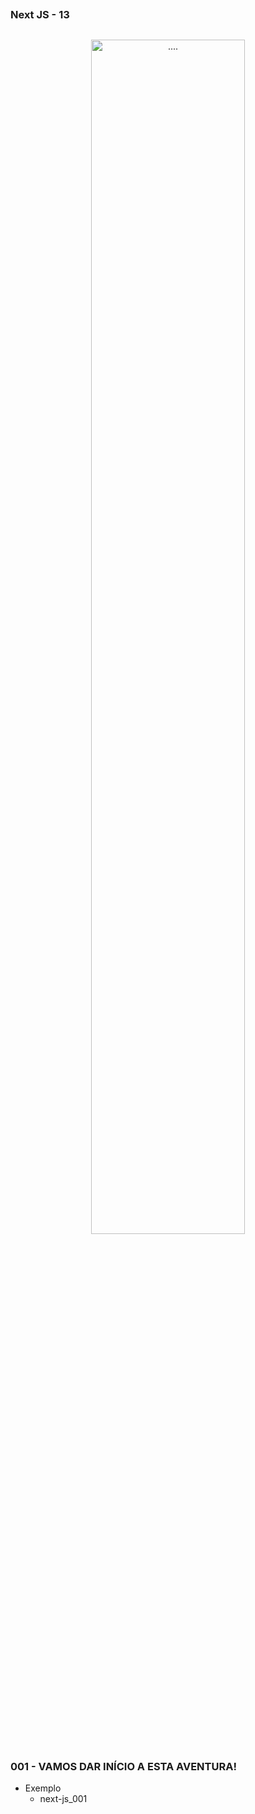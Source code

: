##
### Next JS - 13
##

<p align="center">
  <img alt="...." src="../next-js_13/assets/png-transparent-next-js-hd-logo.png" width="70%">
</p>


### 001 - VAMOS DAR INÍCIO A ESTA AVENTURA!

- Exemplo
    - next-js_001
































